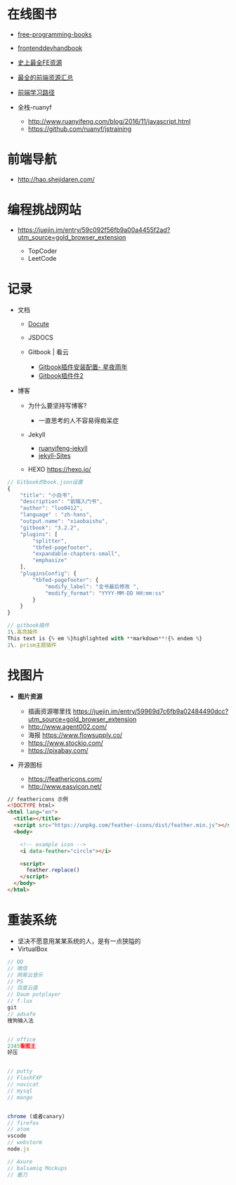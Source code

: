 # 在线图书

- [free-programming-books](https://github.com/vhf/free-programming-books/blob/master/free-programming-books.md)
- [frontenddevhandbook](https://www.gitbook.com/book/dwqs/frontenddevhandbook/details)
- [史上最全FE资源](http://www.jianshu.com/p/6cb49271cd2a#)
- [最全的前端资源汇总](https://github.com/helloqingfeng/Awsome-Front-End-learning-resource)
- [前端学习路径](https://www.gitbook.com/book/luo0412/white/edit#)
- 全栈-ruanyf

  - <http://www.ruanyifeng.com/blog/2016/11/javascript.html>
  - <https://github.com/ruanyf/jstraining>

# 前端导航

- <http://hao.shejidaren.com/>

# 编程挑战网站

- <https://juejin.im/entry/59c092f56fb9a00a4455f2ad?utm_source=gold_browser_extension>

  - TopCoder
  - LeetCode

# 记录

- 文档

  - [Docute](https://docute.js.org/#/home)
  - JSDOCS
  - Gitbook | 看云

    - [Gitbook插件安装配置- 星夜雨年](http://www.tuicool.com/articles/JjQ3qm)
    - [Gitbook插件件2](http://www.tuicool.com/articles/zee2ui)

- 博客

  - 为什么要坚持写博客?

    - 一直思考的人不容易得痴呆症

  - Jekyll

    - [ruanyifeng-jekyll](http://www.ruanyifeng.com/blog/2012/08/blogging_with_jekyll.html)
    - [jekyll-Sites](https://github.com/jekyll/jekyll/wiki/Sites)

  - HEXO <https://hexo.io/>

```javascript
// Gitbook的book.json设置
{
    "title": "小白书",
    "description": "前端入门书",
    "author": "luo0412",
    "language" : "zh-hans",
    "output.name": "xiaobaishu",
    "gitbook": "3.2.2",
    "plugins": [
        "splitter",
        "tbfed-pagefooter",
        "expandable-chapters-small",
        "emphasize"
    ],
    "pluginsConfig": {
        "tbfed-pagefooter": {
            "modify_label": "全书最后修改 ",
            "modify_format": "YYYY-MM-DD HH:mm:ss"
        }
    }
}

// gitbook插件
1\.高亮插件
This text is {% em %}highlighted with **markdown**!{% endem %}
2\. prism主题插件
```

# 找图片

- **图片资源**

  - 插画资源哪里找 <https://juejin.im/entry/59969d7c6fb9a02484490dcc?utm_source=gold_browser_extension>
  - <http://www.agent002.com/>
  - 海报 <https://www.flowsupply.co/>
  - <https://www.stockio.com/>
  - <https://pixabay.com/>

- 开源图标

  - <https://feathericons.com/>
  - <http://www.easyicon.net/>

```html
// feathericons 示例
<!DOCTYPE html>
<html lang="en">
  <title></title>
  <script src="https://unpkg.com/feather-icons/dist/feather.min.js"></script>
  <body>

    <!-- example icon -->
    <i data-feather="circle"></i>

    <script>
      feather.replace()
    </script>
  </body>
</html>
```

# 重装系统

- 坚决不愿意用某某系统的人，是有一点狭隘的
- VirtualBox

```javascript
// QQ
// 微信
// 网易云音乐
// PS
// 百度云盘
// Daum potplayer
// f.lux
git
// adsafe
搜狗输入法


// office
2345看图王
好压


// putty
// FlashFXP
// navicat
// mysql
// mongo


chrome (或者canary)
// firefox
// atom
vscode
// webstorm
node.js

// Axure
// balsamiq Mockups
// 墨刀
```
